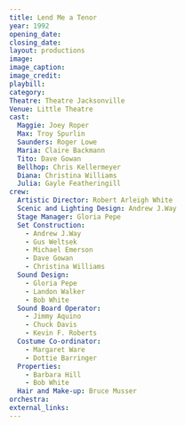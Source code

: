 ```yaml
---
title: Lend Me a Tenor
year: 1992
opening_date: 
closing_date: 
layout: productions
image:
image_caption:
image_credit:
playbill: 
category: 
Theatre: Theatre Jacksonville
Venue: Little Theatre
cast:
  Maggie: Joey Roper
  Max: Troy Spurlin
  Saunders: Roger Lowe
  Maria: Claire Backmann
  Tito: Dave Gowan
  Bellhop: Chris Kellermeyer
  Diana: Christina Williams
  Julia: Gayle Featheringill
crew:
  Artistic Director: Robert Arleigh White
  Scenic and Lighting Design: Andrew J.Way
  Stage Manager: Gloria Pepe
  Set Construction:
    - Andrew J.Way
    - Gus Weltsek
    - Michael Emerson
    - Dave Gowan
    - Christina Williams
  Sound Design:
    - Gloria Pepe
    - Landon Walker
    - Bob White
  Sound Board Operator:
    - Jimmy Aquino
    - Chuck Davis
    - Kevin F. Roberts
  Costume Co-ordinator:
    - Margaret Ware
    - Dottie Barringer
  Properties:
    - Barbara Hill
    - Bob White
  Hair and Make-up: Bruce Musser
orchestra:
external_links:
---
```

